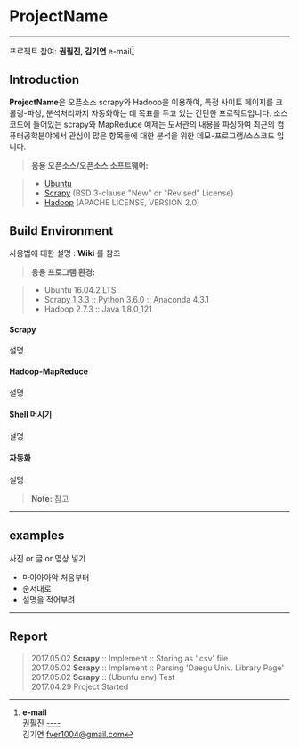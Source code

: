 ProjectName
===================

----------

프로젝트 참여: **권필진, 김기연** e-mail[^1]
<br>


Introduction
-------------

**ProjectName**은 오픈소스 scrapy와 Hadoop을 이용하여, 특정 사이트 페이지를 크롤링-파싱, 분석처리까지 자동화하는 데 목표를 두고 있는 간단한 프로젝트입니다. 소스코드에 들어있는 scrapy와 MapReduce 예제는 도서관의 내용을 파싱하여 최근의 컴퓨터공학분야에서 관심이 많은 항목들에 대한 분석을 위한 데모-프로그램/소스코드 입니다.
 

> **응용 오픈소스/오픈소스 소프트웨어:**

> - [Ubuntu](https://www.ubuntu.com/)
> - [Scrapy](https://scrapy.org/) (BSD 3-clause "New" or "Revised" License)
> - [Hadoop](http://hadoop.apache.org/) (APACHE LICENSE, VERSION 2.0) 


Build Environment
-------------------

사용법에 대한 설명 : <i class="icon-provider-gdrive"></i> **Wiki** 를 참조

> **응용 프로그램 환경:**

> - Ubuntu 16.04.2 LTS 
> - Scrapy 1.3.3 :: Python 3.6.0 :: Anaconda 4.3.1
> - Hadoop 2.7.3 :: Java 1.8.0_121

#### <i class="icon-refresh"></i> Scrapy

설명

#### <i class="icon-refresh"></i> Hadoop-MapReduce

설명

#### <i class="icon-refresh"></i> Shell 머시기

설명


#### <i class="icon-refresh"></i> 자동화

설명

> **Note:** 참고

----------


examples
-------------

사진 or 글 or 영상 넣기 

- 마아아아악 처음부터
- 순서대로
- 설명을 적어부려

----------



Report
--------------------

> 2017.05.02 **Scrapy** :: Implement :: Storing as '.csv' file<br>
> 2017.05.02 **Scrapy** :: Implement :: Parsing 'Daegu Univ. Library Page'<br>
> 2017.05.02 **Scrapy** :: (Ubuntu env) Test<br>
> 2017.04.29 Project Started<br>



  [^1]: **e-mail**<br>
  권필진 [----](----) <br>
  김기연 [fver1004@gmail.com](mailto:fver1004@gmail.com) 
